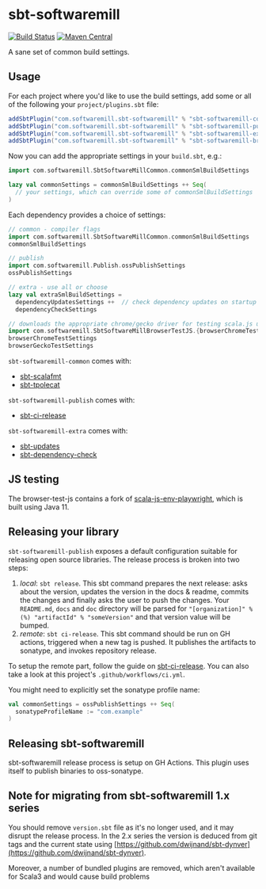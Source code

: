 # sbt-softwaremill

[![Build Status](https://travis-ci.org/softwaremill/sbt-softwaremill.svg?branch=master)](https://travis-ci.org/softwaremill/sbt-softwaremill)
[![Maven Central](https://maven-badges.herokuapp.com/maven-central/com.softwaremill.sbt-softwaremill/sbt-softwaremill-common/badge.svg)](https://maven-badges.herokuapp.com/maven-central/com.softwaremill.sbt-softwaremill/sbt-softwaremill-common)  

A sane set of common build settings.

## Usage

For each project where you'd like to use the build settings, add some or all of the following your `project/plugins.sbt`
file:

````scala
addSbtPlugin("com.softwaremill.sbt-softwaremill" % "sbt-softwaremill-common" % "2.1.1")
addSbtPlugin("com.softwaremill.sbt-softwaremill" % "sbt-softwaremill-publish" % "2.1.1")
addSbtPlugin("com.softwaremill.sbt-softwaremill" % "sbt-softwaremill-extra" % "2.1.1")
addSbtPlugin("com.softwaremill.sbt-softwaremill" % "sbt-softwaremill-browser-test-js" % "2.1.1")
````

Now you can add the appropriate settings in your `build.sbt`, e.g.:

````scala
import com.softwaremill.SbtSoftwareMillCommon.commonSmlBuildSettings

lazy val commonSettings = commonSmlBuildSettings ++ Seq(
  // your settings, which can override some of commonSmlBuildSettings
) 
````

Each dependency provides a choice of settings:

````scala
// common - compiler flags
import com.softwaremill.SbtSoftwareMillCommon.commonSmlBuildSettings
commonSmlBuildSettings

// publish
import com.softwaremill.Publish.ossPublishSettings
ossPublishSettings

// extra - use all or choose
lazy val extraSmlBuildSettings =
  dependencyUpdatesSettings ++  // check dependency updates on startup (max once per 12h)
  dependencyCheckSettings

// downloads the appropriate chrome/gecko driver for testing scala.js using scalajs-env-selenium and sets the jsenv
import com.softwaremill.SbtSoftwareMillBrowserTestJS.{browserChromeTestSettings, browserGeckoTestSettings}
browserChromeTestSettings
browserGeckoTestSettings 
````

`sbt-softwaremill-common` comes with:
- [sbt-scalafmt](https://scalameta.org/scalafmt/docs/installation.html)
- [sbt-tpolecat](https://github.com/DavidGregory084/sbt-tpolecat)

`sbt-softwaremill-publish` comes with:
- [sbt-ci-release](https://github.com/olafurpg/sbt-ci-release)

`sbt-softwaremill-extra` comes with:
- [sbt-updates](https://github.com/rtimush/sbt-updates)
- [sbt-dependency-check](https://github.com/albuch/sbt-dependency-check)

## JS testing

The browser-test-js contains a fork of [scala-js-env-playwright](https://github.com/gmkumar2005/scala-js-env-playwright),
which is built using Java 11.

## Releasing your library

`sbt-softwaremill-publish` exposes a default configuration suitable for releasing open source libraries.
The release process is broken into two steps:

1. *local*: `sbt release`. This sbt command prepares the next release: asks about the version, updates the version
   in the docs & readme, commits the changes and finally asks the user to push the changes. Your `README.md`, 
   `docs` and `doc` directory will be parsed for `"[organization]" %(%) "artifactId" % "someVersion"` and that 
   version value will be bumped.
2. *remote*: `sbt ci-release`. This sbt command should be run on GH actions, triggered when a new tag is pushed. It
   publishes the artifacts to sonatype, and invokes repository release.
   
To setup the remote part, follow the guide on [sbt-ci-release](https://github.com/olafurpg/sbt-ci-release). You can
also take a look at this project's `.github/workflows/ci.yml`.

You might need to explicitly set the sonatype profile name:

```scala
val commonSettings = ossPublishSettings ++ Seq(
  sonatypeProfileName := "com.example"
)
```

## Releasing sbt-softwaremill

sbt-softwaremill release process is setup on GH Actions. This plugin uses itself to publish binaries to oss-sonatype.

## Note for migrating from sbt-softwaremill 1.x series

You should remove `version.sbt` file as it's no longer used, and it may disrupt the release process. In the 2.x series the version is deduced from git tags and the current state using [https://github.com/dwijnand/sbt-dynver](https://github.com/dwijnand/sbt-dynver).

Moreover, a number of bundled plugins are removed, which aren't available for Scala3 and would cause build problems
